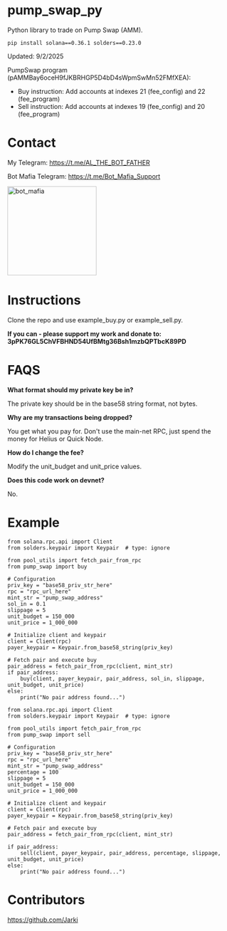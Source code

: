 # pump_swap_py

Python library to trade on Pump Swap (AMM). 

```
pip install solana==0.36.1 solders==0.23.0
```

Updated: 9/2/2025

PumpSwap program (pAMMBay6oceH9fJKBRHGP5D4bD4sWpmSwMn52FMfXEA):
- Buy instruction: Add accounts at indexes 21 (fee_config) and 22 (fee_program)
- Sell instruction: Add accounts at indexes 19 (fee_config) and 20 (fee_program)

# Contact

My Telegram: https://t.me/AL_THE_BOT_FATHER

Bot Mafia Telegram: https://t.me/Bot_Mafia_Support

<img width="200" height="200" alt="bot_mafia" src="https://github.com/user-attachments/assets/b0c8ca7c-83c0-45e9-8007-be85f13a4b0a" />


# Instructions

Clone the repo and use example_buy.py or example_sell.py.

**If you can - please support my work and donate to: 3pPK76GL5ChVFBHND54UfBMtg36Bsh1mzbQPTbcK89PD**


# FAQS

**What format should my private key be in?** 

The private key should be in the base58 string format, not bytes. 

**Why are my transactions being dropped?** 

You get what you pay for. Don't use the main-net RPC, just spend the money for Helius or Quick Node.

**How do I change the fee?** 

Modify the unit_budget and unit_price values. 

**Does this code work on devnet?**

No. 


# Example

```
from solana.rpc.api import Client
from solders.keypair import Keypair  # type: ignore

from pool_utils import fetch_pair_from_rpc
from pump_swap import buy

# Configuration
priv_key = "base58_priv_str_here"
rpc = "rpc_url_here"
mint_str = "pump_swap_address"
sol_in = 0.1
slippage = 5
unit_budget = 150_000
unit_price = 1_000_000

# Initialize client and keypair
client = Client(rpc)
payer_keypair = Keypair.from_base58_string(priv_key)

# Fetch pair and execute buy
pair_address = fetch_pair_from_rpc(client, mint_str)
if pair_address:
    buy(client, payer_keypair, pair_address, sol_in, slippage, unit_budget, unit_price)
else:
    print("No pair address found...")

```

```
from solana.rpc.api import Client
from solders.keypair import Keypair  # type: ignore

from pool_utils import fetch_pair_from_rpc
from pump_swap import sell

# Configuration
priv_key = "base58_priv_str_here"
rpc = "rpc_url_here"
mint_str = "pump_swap_address"
percentage = 100
slippage = 5
unit_budget = 150_000
unit_price = 1_000_000

# Initialize client and keypair
client = Client(rpc)
payer_keypair = Keypair.from_base58_string(priv_key)

# Fetch pair and execute buy
pair_address = fetch_pair_from_rpc(client, mint_str)

if pair_address:
    sell(client, payer_keypair, pair_address, percentage, slippage, unit_budget, unit_price)
else:
    print("No pair address found...")

```

# Contributors

https://github.com/Jarki

